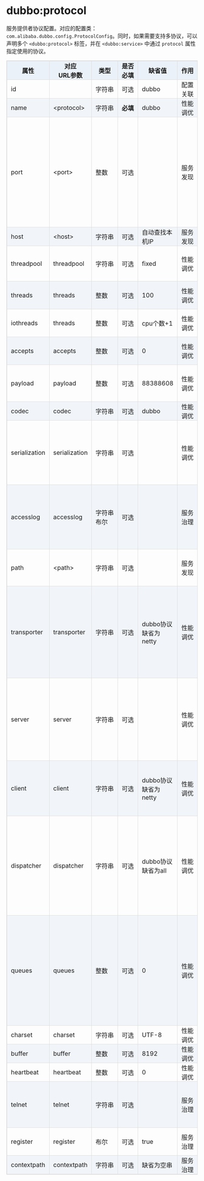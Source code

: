 <style>
table {
width: 100%;
max-width: 65em;
border: 1px solid #dedede;
margin: 15px auto;
border-collapse: collapse;
empty-cells: show;
}
table th,
table td {
height: 35px;
border: 1px solid #dedede;
padding: 0 10px;
}
table th {
font-weight: bold;
text-align: center !important;
background: rgba(158,188,226,0.2);
white-space: nowrap;
}
table tbody tr:nth-child(2n) {
background: rgba(158,188,226,0.12);
}
table td:nth-child(1) {
white-space: nowrap;
}
table td:nth-child(3) {
white-space: nowrap;
}
table td:nth-child(4) {
white-space: nowrap;
}
table td:nth-child(6) {
white-space: nowrap;
}

table tr:hover {
background: #efefef;
}
.table-area {
overflow: auto;
}
</style>

<script type="text/javascript">
[].slice.call(document.querySelectorAll('table')).forEach(function(el){
var wrapper = document.createElement('div');
wrapper.className = 'table-area';
el.parentNode.insertBefore(wrapper, el);
el.parentNode.removeChild(el);
wrapper.appendChild(el);
})
</script>
# dubbo:protocol

服务提供者协议配置。对应的配置类： `com.alibaba.dubbo.config.ProtocolConfig`。同时，如果需要支持多协议，可以声明多个 `<dubbo:protocol>` 标签，并在 `<dubbo:service>` 中通过 `protocol` 属性指定使用的协议。

| 属性 | 对应<br>URL参数 | 类型 | 是否<br>必填 | 缺省值 | 作用 | 描述 |
| --- | --- | ---- | --- | --- | --- | --- |
| id | | 字符串 | 可选 | dubbo | 配置<br>关联 | 协议BeanId |
| name | &lt;protocol&gt; | 字符串 | <b>必填</b> | dubbo | 性能<br>调优 | 协议名称 |
| port | &lt;port&gt; | 整数 | 可选 | | 服务<br>发现 | 服务端口，dubbo默认20880，rmi默认1099，http和hessian默认80，<b>-1</b> 或者 <b>没有</b>配置，则会分配一个未占用的端口 |
| host | &lt;host&gt; | 字符串 | 可选 | 自动查找本机IP | 服务<br>发现 | 服务主机名|
| threadpool | threadpool | 字符串 | 可选 | fixed | 性能<br>调优 | 线程池类型，可选：fixed、cached |
| threads | threads | 整数 | 可选 | 100 | 性能<br>调优 | 服务线程池大小(固定大小) |
| iothreads | threads | 整数 | 可选 | cpu个数+1 | 性能<br>调优 | io线程池大小(固定大小) |
| accepts | accepts | 整数 | 可选 | 0 | 性能<br>调优 | 服务提供方最大接受连接数 |
| payload | payload | 整数 | 可选 | 88388608 | 性能<br>调优 | 请求及响应数据包大小，单位：字节 |
| codec | codec | 字符串 | 可选 | dubbo | 性能<br>调优 | 协议编码方式 |
| serialization | serialization | 字符串 | 可选 |  | 性能<br>调优 | 协议序列化方式，dubbo默认hessian2，rmi默认java，http默认json |
| accesslog | accesslog | 字符串<br>布尔 | 可选 | | 服务<br>治理 | true表示将向logger中输出访问日志，字符串表示把访问日志输出到指定文件 |
| path | &lt;path&gt; | 字符串 | 可选 | | 服务<br>发现 | 提供者上下文路径，为服务path的前缀 |
| transporter | transporter | 字符串 | 可选 | dubbo协议缺省为netty | 性能<br>调优 | 协议的服务端和客户端实现类型，比如：dubbo协议的mina、netty等，可以分拆为server和client配置 |
| server | server | 字符串 | 可选 |  | 性能<br>调优 | 协议的服务器端实现类型，比如：dubbo协议的mina、netty等，http协议的jetty、servlet等 |
| client | client | 字符串 | 可选 | dubbo协议缺省为netty | 性能<br>调优 | 协议的客户端实现类型，比如：dubbo协议的mina、netty等 |
| dispatcher | dispatcher | 字符串 | 可选 | dubbo协议缺省为all | 性能<br>调优 | 协议的消息派发方式，用于指定线程模型，比如：dubbo协议的all、direct、message、execution、 connection等 |
| queues | queues | 整数 | 可选 | 0 | 性能<br>调优 | 线程池队列大小，当线程池满时，排队等待执行的队列大小，建议不要设置，当线程程池时应立即失败，重试其它服务提供机器。 |
| charset | charset | 字符串 | 可选 | UTF-8 | 性能<br>调优 | 序列化编码 |
| buffer | buffer | 整数 | 可选 | 8192 | 性能<br>调优 | 网络读写缓冲区大小 |
| heartbeat | heartbeat | 整数 | 可选 | 0 | 性能<br>调优 | 心跳间隔 |
| telnet | telnet | 字符串 | 可选 | | 服务<br>治理 | 所支持的telnet命令，多个命令用逗号分隔 |
| register | register | 布尔 | 可选 | true | 服务<br>治理 | 该协议的服务是否注册到注册中心 |
| contextpath | contextpath | 字符串 | 可选 | 缺省为空串 | 服务<br>治理 | &nbsp;|

